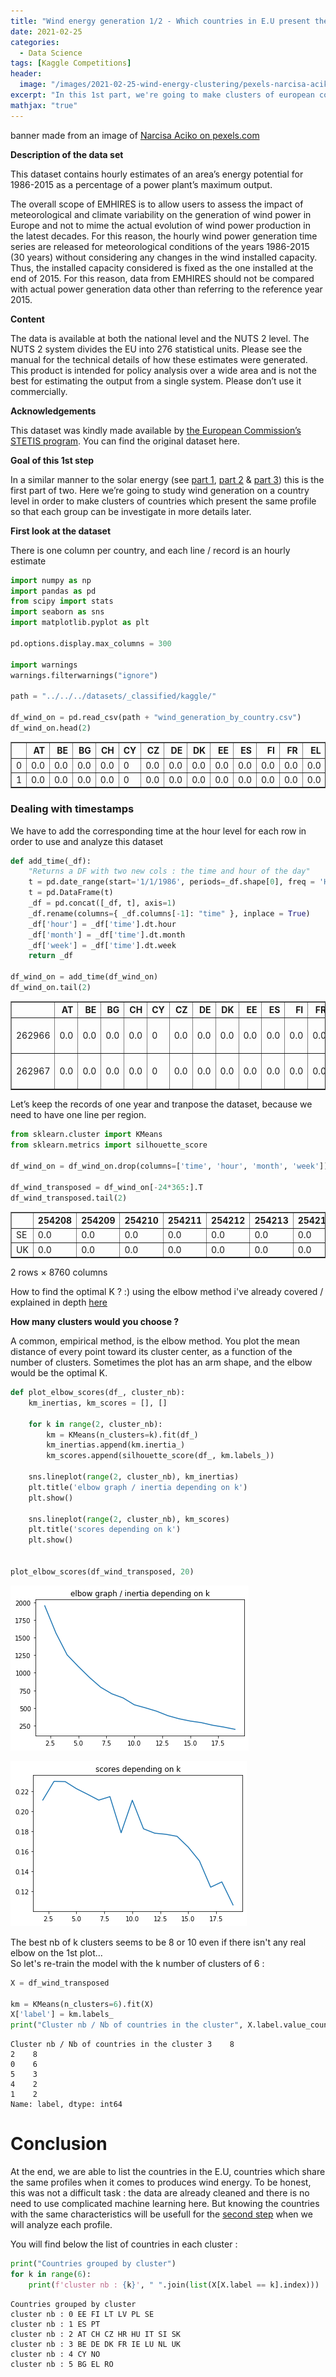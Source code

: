 ```yaml
---
title: "Wind energy generation 1/2 - Which countries in E.U present the same profiles ?"
date: 2021-02-25
categories:
  - Data Science
tags: [Kaggle Competitions]
header:
  image: "/images/2021-02-25-wind-energy-clustering/pexels-narcisa-aciko-1292464 - cropped.png"
excerpt: "In this 1st part, we're going to make clusters of european countries with similar wind generation capacities."
mathjax: "true"
---
```


banner made from an image of [Narcisa Aciko on pexels.com](https://www.pexels.com/fr-fr/photo/photo-de-lot-d-eoliennes-1292464/)

__Description of the data set__

This dataset contains hourly estimates of an area’s energy potential for 1986-2015 as a percentage of a power plant’s maximum output.

The overall scope of EMHIRES is to allow users to assess the impact of meteorological and climate variability on the generation of wind power in Europe and not to mime the actual evolution of wind power production in the latest decades. For this reason, the hourly wind power generation time series are released for meteorological conditions of the years 1986-2015 (30 years) without considering any changes in the wind installed capacity. Thus, the installed capacity considered is fixed as the one installed at the end of 2015. For this reason, data from EMHIRES should not be compared with actual power generation data other than referring to the reference year 2015.

__Content__

The data is available at both the national level and the NUTS 2 level. The NUTS 2 system divides the EU into 276 statistical units.
Please see the manual for the technical details of how these estimates were generated.
This product is intended for policy analysis over a wide area and is not the best for estimating the output from a single system. Please don’t use it commercially.

__Acknowledgements__

This dataset was kindly made available by [the European Commission’s STETIS program](https://setis.ec.europa.eu/about-setis). You can find the original dataset here.

__Goal of this 1st step__

In a similar manner to the solar energy (see [part 1](https://obrunet.github.io/data%20science/Solar_Clustering/), [part 2](https://obrunet.github.io/data%20science/data%20analysis/Solar_EDA/) & [part 3](https://obrunet.github.io/data%20science/Solar_predictions/)) this is the first part of two. Here we’re going to study wind generation on a country level in order to make clusters of countries which present the same profile so that each group can be investigate in more details later.

__First look at the dataset__

There is one column per country, and each line / record is an hourly estimate


```python
import numpy as np
import pandas as pd
from scipy import stats
import seaborn as sns
import matplotlib.pyplot as plt

pd.options.display.max_columns = 300

import warnings
warnings.filterwarnings("ignore")

path = "../../../datasets/_classified/kaggle/"

df_wind_on = pd.read_csv(path + "wind_generation_by_country.csv")
df_wind_on.head(2)
```




<div>
<style scoped>
    .dataframe tbody tr th:only-of-type {
        vertical-align: middle;
    }

    .dataframe tbody tr th {
        vertical-align: top;
    }

    .dataframe thead th {
        text-align: right;
    }
</style>
<table border="1" class="dataframe">
  <thead>
    <tr style="text-align: right;">
      <th></th>
      <th>AT</th>
      <th>BE</th>
      <th>BG</th>
      <th>CH</th>
      <th>CY</th>
      <th>CZ</th>
      <th>DE</th>
      <th>DK</th>
      <th>EE</th>
      <th>ES</th>
      <th>FI</th>
      <th>FR</th>
      <th>EL</th>
      <th>HR</th>
      <th>HU</th>
      <th>IE</th>
      <th>IT</th>
      <th>LT</th>
      <th>LU</th>
      <th>LV</th>
      <th>NL</th>
      <th>NO</th>
      <th>PL</th>
      <th>PT</th>
      <th>RO</th>
      <th>SI</th>
      <th>SK</th>
      <th>SE</th>
      <th>UK</th>
    </tr>
  </thead>
  <tbody>
    <tr>
      <td>0</td>
      <td>0.0</td>
      <td>0.0</td>
      <td>0.0</td>
      <td>0.0</td>
      <td>0</td>
      <td>0.0</td>
      <td>0.0</td>
      <td>0.0</td>
      <td>0.0</td>
      <td>0.0</td>
      <td>0.0</td>
      <td>0.0</td>
      <td>0.0</td>
      <td>0.0</td>
      <td>0.0</td>
      <td>0.0</td>
      <td>0.0</td>
      <td>0.0</td>
      <td>0.0</td>
      <td>0.0</td>
      <td>0.0</td>
      <td>0.0</td>
      <td>0.0</td>
      <td>0.0</td>
      <td>0.0</td>
      <td>0.0</td>
      <td>0.0</td>
      <td>0.0</td>
      <td>0.0</td>
    </tr>
    <tr>
      <td>1</td>
      <td>0.0</td>
      <td>0.0</td>
      <td>0.0</td>
      <td>0.0</td>
      <td>0</td>
      <td>0.0</td>
      <td>0.0</td>
      <td>0.0</td>
      <td>0.0</td>
      <td>0.0</td>
      <td>0.0</td>
      <td>0.0</td>
      <td>0.0</td>
      <td>0.0</td>
      <td>0.0</td>
      <td>0.0</td>
      <td>0.0</td>
      <td>0.0</td>
      <td>0.0</td>
      <td>0.0</td>
      <td>0.0</td>
      <td>0.0</td>
      <td>0.0</td>
      <td>0.0</td>
      <td>0.0</td>
      <td>0.0</td>
      <td>0.0</td>
      <td>0.0</td>
      <td>0.0</td>
    </tr>
  </tbody>
</table>
</div>



### Dealing with timestamps

We have to add the corresponding time at the hour level for each row in order to use and analyze this dataset


```python
def add_time(_df):
    "Returns a DF with two new cols : the time and hour of the day"
    t = pd.date_range(start='1/1/1986', periods=_df.shape[0], freq = 'H')
    t = pd.DataFrame(t)
    _df = pd.concat([_df, t], axis=1)
    _df.rename(columns={ _df.columns[-1]: "time" }, inplace = True)
    _df['hour'] = _df['time'].dt.hour
    _df['month'] = _df['time'].dt.month
    _df['week'] = _df['time'].dt.week
    return _df

df_wind_on = add_time(df_wind_on)
df_wind_on.tail(2)
```




<div>
<style scoped>
    .dataframe tbody tr th:only-of-type {
        vertical-align: middle;
    }

    .dataframe tbody tr th {
        vertical-align: top;
    }

    .dataframe thead th {
        text-align: right;
    }
</style>
<table border="1" class="dataframe">
  <thead>
    <tr style="text-align: right;">
      <th></th>
      <th>AT</th>
      <th>BE</th>
      <th>BG</th>
      <th>CH</th>
      <th>CY</th>
      <th>CZ</th>
      <th>DE</th>
      <th>DK</th>
      <th>EE</th>
      <th>ES</th>
      <th>FI</th>
      <th>FR</th>
      <th>EL</th>
      <th>HR</th>
      <th>HU</th>
      <th>IE</th>
      <th>IT</th>
      <th>LT</th>
      <th>LU</th>
      <th>LV</th>
      <th>NL</th>
      <th>NO</th>
      <th>PL</th>
      <th>PT</th>
      <th>RO</th>
      <th>SI</th>
      <th>SK</th>
      <th>SE</th>
      <th>UK</th>
      <th>time</th>
      <th>hour</th>
      <th>month</th>
      <th>week</th>
    </tr>
  </thead>
  <tbody>
    <tr>
      <td>262966</td>
      <td>0.0</td>
      <td>0.0</td>
      <td>0.0</td>
      <td>0.0</td>
      <td>0</td>
      <td>0.0</td>
      <td>0.0</td>
      <td>0.0</td>
      <td>0.0</td>
      <td>0.0</td>
      <td>0.0</td>
      <td>0.0</td>
      <td>0.0</td>
      <td>0.0</td>
      <td>0.0</td>
      <td>0.0</td>
      <td>0.0</td>
      <td>0.0</td>
      <td>0.0</td>
      <td>0.0</td>
      <td>0.0</td>
      <td>0.0</td>
      <td>0.0</td>
      <td>0.0</td>
      <td>0.0</td>
      <td>0.0</td>
      <td>0.0</td>
      <td>0.0</td>
      <td>0.0</td>
      <td>2015-12-31 22:00:00</td>
      <td>22</td>
      <td>12</td>
      <td>53</td>
    </tr>
    <tr>
      <td>262967</td>
      <td>0.0</td>
      <td>0.0</td>
      <td>0.0</td>
      <td>0.0</td>
      <td>0</td>
      <td>0.0</td>
      <td>0.0</td>
      <td>0.0</td>
      <td>0.0</td>
      <td>0.0</td>
      <td>0.0</td>
      <td>0.0</td>
      <td>0.0</td>
      <td>0.0</td>
      <td>0.0</td>
      <td>0.0</td>
      <td>0.0</td>
      <td>0.0</td>
      <td>0.0</td>
      <td>0.0</td>
      <td>0.0</td>
      <td>0.0</td>
      <td>0.0</td>
      <td>0.0</td>
      <td>0.0</td>
      <td>0.0</td>
      <td>0.0</td>
      <td>0.0</td>
      <td>0.0</td>
      <td>2015-12-31 23:00:00</td>
      <td>23</td>
      <td>12</td>
      <td>53</td>
    </tr>
  </tbody>
</table>
</div>



Let’s keep the records of one year and tranpose the dataset, because we need to have one line per region.


```python
from sklearn.cluster import KMeans
from sklearn.metrics import silhouette_score

df_wind_on = df_wind_on.drop(columns=['time', 'hour', 'month', 'week'])

df_wind_transposed = df_wind_on[-24*365:].T
df_wind_transposed.tail(2)
```




<div>
<style scoped>
    .dataframe tbody tr th:only-of-type {
        vertical-align: middle;
    }

    .dataframe tbody tr th {
        vertical-align: top;
    }

    .dataframe thead th {
        text-align: right;
    }
</style>
<table border="1" class="dataframe">
  <thead>
    <tr style="text-align: right;">
      <th></th>
      <th>254208</th>
      <th>254209</th>
      <th>254210</th>
      <th>254211</th>
      <th>254212</th>
      <th>254213</th>
      <th>254214</th>
      <th>254215</th>
      <th>254216</th>
      <th>254217</th>
      <th>254218</th>
      <th>254219</th>
      <th>254220</th>
      <th>254221</th>
      <th>254222</th>
      <th>254223</th>
      <th>254224</th>
      <th>254225</th>
      <th>254226</th>
      <th>254227</th>
      <th>254228</th>
      <th>254229</th>
      <th>254230</th>
      <th>254231</th>
      <th>254232</th>
      <th>254233</th>
      <th>254234</th>
      <th>254235</th>
      <th>254236</th>
      <th>254237</th>
      <th>254238</th>
      <th>254239</th>
      <th>254240</th>
      <th>254241</th>
      <th>254242</th>
      <th>254243</th>
      <th>254244</th>
      <th>254245</th>
      <th>254246</th>
      <th>254247</th>
      <th>254248</th>
      <th>254249</th>
      <th>254250</th>
      <th>254251</th>
      <th>254252</th>
      <th>254253</th>
      <th>254254</th>
      <th>254255</th>
      <th>254256</th>
      <th>254257</th>
      <th>254258</th>
      <th>254259</th>
      <th>254260</th>
      <th>254261</th>
      <th>254262</th>
      <th>254263</th>
      <th>254264</th>
      <th>254265</th>
      <th>254266</th>
      <th>254267</th>
      <th>254268</th>
      <th>254269</th>
      <th>254270</th>
      <th>254271</th>
      <th>254272</th>
      <th>254273</th>
      <th>254274</th>
      <th>254275</th>
      <th>254276</th>
      <th>254277</th>
      <th>254278</th>
      <th>254279</th>
      <th>254280</th>
      <th>254281</th>
      <th>254282</th>
      <th>254283</th>
      <th>254284</th>
      <th>254285</th>
      <th>254286</th>
      <th>254287</th>
      <th>254288</th>
      <th>254289</th>
      <th>254290</th>
      <th>254291</th>
      <th>254292</th>
      <th>254293</th>
      <th>254294</th>
      <th>254295</th>
      <th>254296</th>
      <th>254297</th>
      <th>254298</th>
      <th>254299</th>
      <th>254300</th>
      <th>254301</th>
      <th>254302</th>
      <th>254303</th>
      <th>254304</th>
      <th>254305</th>
      <th>254306</th>
      <th>254307</th>
      <th>254308</th>
      <th>254309</th>
      <th>254310</th>
      <th>254311</th>
      <th>254312</th>
      <th>254313</th>
      <th>254314</th>
      <th>254315</th>
      <th>254316</th>
      <th>254317</th>
      <th>254318</th>
      <th>254319</th>
      <th>254320</th>
      <th>254321</th>
      <th>254322</th>
      <th>254323</th>
      <th>254324</th>
      <th>254325</th>
      <th>254326</th>
      <th>254327</th>
      <th>254328</th>
      <th>254329</th>
      <th>254330</th>
      <th>254331</th>
      <th>254332</th>
      <th>254333</th>
      <th>254334</th>
      <th>254335</th>
      <th>254336</th>
      <th>254337</th>
      <th>254338</th>
      <th>254339</th>
      <th>254340</th>
      <th>254341</th>
      <th>254342</th>
      <th>254343</th>
      <th>254344</th>
      <th>254345</th>
      <th>254346</th>
      <th>254347</th>
      <th>254348</th>
      <th>254349</th>
      <th>254350</th>
      <th>254351</th>
      <th>254352</th>
      <th>254353</th>
      <th>254354</th>
      <th>254355</th>
      <th>254356</th>
      <th>254357</th>
      <th>...</th>
      <th>262818</th>
      <th>262819</th>
      <th>262820</th>
      <th>262821</th>
      <th>262822</th>
      <th>262823</th>
      <th>262824</th>
      <th>262825</th>
      <th>262826</th>
      <th>262827</th>
      <th>262828</th>
      <th>262829</th>
      <th>262830</th>
      <th>262831</th>
      <th>262832</th>
      <th>262833</th>
      <th>262834</th>
      <th>262835</th>
      <th>262836</th>
      <th>262837</th>
      <th>262838</th>
      <th>262839</th>
      <th>262840</th>
      <th>262841</th>
      <th>262842</th>
      <th>262843</th>
      <th>262844</th>
      <th>262845</th>
      <th>262846</th>
      <th>262847</th>
      <th>262848</th>
      <th>262849</th>
      <th>262850</th>
      <th>262851</th>
      <th>262852</th>
      <th>262853</th>
      <th>262854</th>
      <th>262855</th>
      <th>262856</th>
      <th>262857</th>
      <th>262858</th>
      <th>262859</th>
      <th>262860</th>
      <th>262861</th>
      <th>262862</th>
      <th>262863</th>
      <th>262864</th>
      <th>262865</th>
      <th>262866</th>
      <th>262867</th>
      <th>262868</th>
      <th>262869</th>
      <th>262870</th>
      <th>262871</th>
      <th>262872</th>
      <th>262873</th>
      <th>262874</th>
      <th>262875</th>
      <th>262876</th>
      <th>262877</th>
      <th>262878</th>
      <th>262879</th>
      <th>262880</th>
      <th>262881</th>
      <th>262882</th>
      <th>262883</th>
      <th>262884</th>
      <th>262885</th>
      <th>262886</th>
      <th>262887</th>
      <th>262888</th>
      <th>262889</th>
      <th>262890</th>
      <th>262891</th>
      <th>262892</th>
      <th>262893</th>
      <th>262894</th>
      <th>262895</th>
      <th>262896</th>
      <th>262897</th>
      <th>262898</th>
      <th>262899</th>
      <th>262900</th>
      <th>262901</th>
      <th>262902</th>
      <th>262903</th>
      <th>262904</th>
      <th>262905</th>
      <th>262906</th>
      <th>262907</th>
      <th>262908</th>
      <th>262909</th>
      <th>262910</th>
      <th>262911</th>
      <th>262912</th>
      <th>262913</th>
      <th>262914</th>
      <th>262915</th>
      <th>262916</th>
      <th>262917</th>
      <th>262918</th>
      <th>262919</th>
      <th>262920</th>
      <th>262921</th>
      <th>262922</th>
      <th>262923</th>
      <th>262924</th>
      <th>262925</th>
      <th>262926</th>
      <th>262927</th>
      <th>262928</th>
      <th>262929</th>
      <th>262930</th>
      <th>262931</th>
      <th>262932</th>
      <th>262933</th>
      <th>262934</th>
      <th>262935</th>
      <th>262936</th>
      <th>262937</th>
      <th>262938</th>
      <th>262939</th>
      <th>262940</th>
      <th>262941</th>
      <th>262942</th>
      <th>262943</th>
      <th>262944</th>
      <th>262945</th>
      <th>262946</th>
      <th>262947</th>
      <th>262948</th>
      <th>262949</th>
      <th>262950</th>
      <th>262951</th>
      <th>262952</th>
      <th>262953</th>
      <th>262954</th>
      <th>262955</th>
      <th>262956</th>
      <th>262957</th>
      <th>262958</th>
      <th>262959</th>
      <th>262960</th>
      <th>262961</th>
      <th>262962</th>
      <th>262963</th>
      <th>262964</th>
      <th>262965</th>
      <th>262966</th>
      <th>262967</th>
    </tr>
  </thead>
  <tbody>
    <tr>
      <td>SE</td>
      <td>0.0</td>
      <td>0.0</td>
      <td>0.0</td>
      <td>0.0</td>
      <td>0.0</td>
      <td>0.0</td>
      <td>0.0</td>
      <td>0.0</td>
      <td>0.02559</td>
      <td>0.028774</td>
      <td>0.024368</td>
      <td>0.029511</td>
      <td>0.026991</td>
      <td>0.025740</td>
      <td>0.015349</td>
      <td>0.000000</td>
      <td>0.000000</td>
      <td>0.0</td>
      <td>0.0</td>
      <td>0.0</td>
      <td>0.0</td>
      <td>0.0</td>
      <td>0.0</td>
      <td>0.0</td>
      <td>0.0</td>
      <td>0.0</td>
      <td>0.0</td>
      <td>0.0</td>
      <td>0.0</td>
      <td>0.0</td>
      <td>0.0</td>
      <td>0.0</td>
      <td>0.021616</td>
      <td>0.035272</td>
      <td>0.053339</td>
      <td>0.061699</td>
      <td>0.066683</td>
      <td>0.028761</td>
      <td>0.015128</td>
      <td>0.000000</td>
      <td>0.000000</td>
      <td>0.0</td>
      <td>0.0</td>
      <td>0.0</td>
      <td>0.0</td>
      <td>0.0</td>
      <td>0.0</td>
      <td>0.0</td>
      <td>0.0</td>
      <td>0.0</td>
      <td>0.0</td>
      <td>0.0</td>
      <td>0.0</td>
      <td>0.0</td>
      <td>0.0</td>
      <td>0.0</td>
      <td>0.025668</td>
      <td>0.076981</td>
      <td>0.123490</td>
      <td>0.127871</td>
      <td>0.094509</td>
      <td>0.037900</td>
      <td>0.017013</td>
      <td>0.000000</td>
      <td>0.00000</td>
      <td>0.0</td>
      <td>0.0</td>
      <td>0.0</td>
      <td>0.0</td>
      <td>0.0</td>
      <td>0.0</td>
      <td>0.0</td>
      <td>0.0</td>
      <td>0.0</td>
      <td>0.0</td>
      <td>0.0</td>
      <td>0.0</td>
      <td>0.0</td>
      <td>0.0</td>
      <td>0.0</td>
      <td>0.026893</td>
      <td>0.120466</td>
      <td>0.231455</td>
      <td>0.265153</td>
      <td>0.193312</td>
      <td>0.072419</td>
      <td>0.015935</td>
      <td>0.000000</td>
      <td>0.000000</td>
      <td>0.0</td>
      <td>0.0</td>
      <td>0.0</td>
      <td>0.0</td>
      <td>0.0</td>
      <td>0.0</td>
      <td>0.0</td>
      <td>0.0</td>
      <td>0.0</td>
      <td>0.0</td>
      <td>0.0</td>
      <td>0.0</td>
      <td>0.0</td>
      <td>0.0</td>
      <td>0.0</td>
      <td>0.025531</td>
      <td>0.075039</td>
      <td>0.123906</td>
      <td>0.138702</td>
      <td>0.087216</td>
      <td>0.037514</td>
      <td>0.014901</td>
      <td>0.000000</td>
      <td>0.000000</td>
      <td>0.0</td>
      <td>0.0</td>
      <td>0.0</td>
      <td>0.0</td>
      <td>0.0</td>
      <td>0.0</td>
      <td>0.0</td>
      <td>0.0</td>
      <td>0.0</td>
      <td>0.0</td>
      <td>0.0</td>
      <td>0.0</td>
      <td>0.0</td>
      <td>0.0</td>
      <td>0.0</td>
      <td>0.021719</td>
      <td>0.025448</td>
      <td>0.029375</td>
      <td>0.028795</td>
      <td>0.025825</td>
      <td>0.018200</td>
      <td>0.014727</td>
      <td>0.000000</td>
      <td>0.000000</td>
      <td>0.0</td>
      <td>0.0</td>
      <td>0.0</td>
      <td>0.0</td>
      <td>0.0</td>
      <td>0.0</td>
      <td>0.0</td>
      <td>0.0</td>
      <td>0.0</td>
      <td>0.0</td>
      <td>0.0</td>
      <td>0.0</td>
      <td>0.0</td>
      <td>...</td>
      <td>0.0</td>
      <td>0.0</td>
      <td>0.0</td>
      <td>0.0</td>
      <td>0.0</td>
      <td>0.0</td>
      <td>0.0</td>
      <td>0.0</td>
      <td>0.0</td>
      <td>0.0</td>
      <td>0.0</td>
      <td>0.0</td>
      <td>0.0</td>
      <td>0.0</td>
      <td>0.025873</td>
      <td>0.042821</td>
      <td>0.072591</td>
      <td>0.080633</td>
      <td>0.058003</td>
      <td>0.029394</td>
      <td>0.016086</td>
      <td>0.000000</td>
      <td>0.0</td>
      <td>0.0</td>
      <td>0.0</td>
      <td>0.0</td>
      <td>0.0</td>
      <td>0.0</td>
      <td>0.0</td>
      <td>0.0</td>
      <td>0.0</td>
      <td>0.0</td>
      <td>0.0</td>
      <td>0.0</td>
      <td>0.0</td>
      <td>0.0</td>
      <td>0.0</td>
      <td>0.0</td>
      <td>0.025720</td>
      <td>0.024646</td>
      <td>0.033946</td>
      <td>0.045143</td>
      <td>0.034991</td>
      <td>0.023347</td>
      <td>0.015876</td>
      <td>0.000000</td>
      <td>0.0</td>
      <td>0.0</td>
      <td>0.0</td>
      <td>0.0</td>
      <td>0.0</td>
      <td>0.0</td>
      <td>0.0</td>
      <td>0.0</td>
      <td>0.0</td>
      <td>0.0</td>
      <td>0.0</td>
      <td>0.0</td>
      <td>0.0</td>
      <td>0.0</td>
      <td>0.0</td>
      <td>0.0</td>
      <td>0.025784</td>
      <td>0.029620</td>
      <td>0.038149</td>
      <td>0.038235</td>
      <td>0.030227</td>
      <td>0.025546</td>
      <td>0.015927</td>
      <td>0.000000</td>
      <td>0.000000</td>
      <td>0.0</td>
      <td>0.0</td>
      <td>0.0</td>
      <td>0.0</td>
      <td>0.0</td>
      <td>0.0</td>
      <td>0.0</td>
      <td>0.0</td>
      <td>0.0</td>
      <td>0.0</td>
      <td>0.0</td>
      <td>0.0</td>
      <td>0.0</td>
      <td>0.0</td>
      <td>0.0</td>
      <td>0.025471</td>
      <td>0.035349</td>
      <td>0.054981</td>
      <td>0.060864</td>
      <td>0.051826</td>
      <td>0.034001</td>
      <td>0.016073</td>
      <td>0.000000</td>
      <td>0.00000</td>
      <td>0.0</td>
      <td>0.0</td>
      <td>0.0</td>
      <td>0.0</td>
      <td>0.0</td>
      <td>0.0</td>
      <td>0.0</td>
      <td>0.0</td>
      <td>0.0</td>
      <td>0.0</td>
      <td>0.0</td>
      <td>0.0</td>
      <td>0.0</td>
      <td>0.0</td>
      <td>0.0</td>
      <td>0.025909</td>
      <td>0.035216</td>
      <td>0.041221</td>
      <td>0.039333</td>
      <td>0.034922</td>
      <td>0.030504</td>
      <td>0.016031</td>
      <td>0.000000</td>
      <td>0.000000</td>
      <td>0.0</td>
      <td>0.0</td>
      <td>0.0</td>
      <td>0.0</td>
      <td>0.0</td>
      <td>0.0</td>
      <td>0.0</td>
      <td>0.0</td>
      <td>0.0</td>
      <td>0.0</td>
      <td>0.0</td>
      <td>0.0</td>
      <td>0.0</td>
      <td>0.0</td>
      <td>0.0</td>
      <td>0.025530</td>
      <td>0.039458</td>
      <td>0.075218</td>
      <td>0.083126</td>
      <td>0.078889</td>
      <td>0.051887</td>
      <td>0.016154</td>
      <td>0.00000</td>
      <td>0.000000</td>
      <td>0.0</td>
      <td>0.0</td>
      <td>0.0</td>
      <td>0.0</td>
      <td>0.0</td>
      <td>0.0</td>
      <td>0.0</td>
    </tr>
    <tr>
      <td>UK</td>
      <td>0.0</td>
      <td>0.0</td>
      <td>0.0</td>
      <td>0.0</td>
      <td>0.0</td>
      <td>0.0</td>
      <td>0.0</td>
      <td>0.0</td>
      <td>0.01436</td>
      <td>0.018766</td>
      <td>0.035738</td>
      <td>0.042646</td>
      <td>0.048847</td>
      <td>0.043734</td>
      <td>0.035139</td>
      <td>0.017733</td>
      <td>0.008758</td>
      <td>0.0</td>
      <td>0.0</td>
      <td>0.0</td>
      <td>0.0</td>
      <td>0.0</td>
      <td>0.0</td>
      <td>0.0</td>
      <td>0.0</td>
      <td>0.0</td>
      <td>0.0</td>
      <td>0.0</td>
      <td>0.0</td>
      <td>0.0</td>
      <td>0.0</td>
      <td>0.0</td>
      <td>0.014415</td>
      <td>0.079417</td>
      <td>0.193538</td>
      <td>0.287261</td>
      <td>0.327187</td>
      <td>0.289763</td>
      <td>0.201915</td>
      <td>0.067396</td>
      <td>0.008839</td>
      <td>0.0</td>
      <td>0.0</td>
      <td>0.0</td>
      <td>0.0</td>
      <td>0.0</td>
      <td>0.0</td>
      <td>0.0</td>
      <td>0.0</td>
      <td>0.0</td>
      <td>0.0</td>
      <td>0.0</td>
      <td>0.0</td>
      <td>0.0</td>
      <td>0.0</td>
      <td>0.0</td>
      <td>0.014523</td>
      <td>0.036608</td>
      <td>0.062609</td>
      <td>0.065165</td>
      <td>0.078764</td>
      <td>0.085781</td>
      <td>0.082844</td>
      <td>0.040742</td>
      <td>0.00941</td>
      <td>0.0</td>
      <td>0.0</td>
      <td>0.0</td>
      <td>0.0</td>
      <td>0.0</td>
      <td>0.0</td>
      <td>0.0</td>
      <td>0.0</td>
      <td>0.0</td>
      <td>0.0</td>
      <td>0.0</td>
      <td>0.0</td>
      <td>0.0</td>
      <td>0.0</td>
      <td>0.0</td>
      <td>0.014904</td>
      <td>0.046943</td>
      <td>0.120540</td>
      <td>0.188751</td>
      <td>0.212467</td>
      <td>0.179504</td>
      <td>0.117221</td>
      <td>0.048684</td>
      <td>0.010172</td>
      <td>0.0</td>
      <td>0.0</td>
      <td>0.0</td>
      <td>0.0</td>
      <td>0.0</td>
      <td>0.0</td>
      <td>0.0</td>
      <td>0.0</td>
      <td>0.0</td>
      <td>0.0</td>
      <td>0.0</td>
      <td>0.0</td>
      <td>0.0</td>
      <td>0.0</td>
      <td>0.0</td>
      <td>0.015829</td>
      <td>0.040851</td>
      <td>0.074304</td>
      <td>0.100413</td>
      <td>0.112761</td>
      <td>0.090133</td>
      <td>0.056462</td>
      <td>0.023553</td>
      <td>0.010498</td>
      <td>0.0</td>
      <td>0.0</td>
      <td>0.0</td>
      <td>0.0</td>
      <td>0.0</td>
      <td>0.0</td>
      <td>0.0</td>
      <td>0.0</td>
      <td>0.0</td>
      <td>0.0</td>
      <td>0.0</td>
      <td>0.0</td>
      <td>0.0</td>
      <td>0.0</td>
      <td>0.0</td>
      <td>0.016210</td>
      <td>0.043734</td>
      <td>0.065709</td>
      <td>0.097748</td>
      <td>0.149532</td>
      <td>0.177274</td>
      <td>0.150674</td>
      <td>0.070279</td>
      <td>0.011097</td>
      <td>0.0</td>
      <td>0.0</td>
      <td>0.0</td>
      <td>0.0</td>
      <td>0.0</td>
      <td>0.0</td>
      <td>0.0</td>
      <td>0.0</td>
      <td>0.0</td>
      <td>0.0</td>
      <td>0.0</td>
      <td>0.0</td>
      <td>0.0</td>
      <td>...</td>
      <td>0.0</td>
      <td>0.0</td>
      <td>0.0</td>
      <td>0.0</td>
      <td>0.0</td>
      <td>0.0</td>
      <td>0.0</td>
      <td>0.0</td>
      <td>0.0</td>
      <td>0.0</td>
      <td>0.0</td>
      <td>0.0</td>
      <td>0.0</td>
      <td>0.0</td>
      <td>0.016101</td>
      <td>0.031604</td>
      <td>0.055157</td>
      <td>0.062935</td>
      <td>0.056517</td>
      <td>0.054014</td>
      <td>0.043407</td>
      <td>0.023064</td>
      <td>0.0</td>
      <td>0.0</td>
      <td>0.0</td>
      <td>0.0</td>
      <td>0.0</td>
      <td>0.0</td>
      <td>0.0</td>
      <td>0.0</td>
      <td>0.0</td>
      <td>0.0</td>
      <td>0.0</td>
      <td>0.0</td>
      <td>0.0</td>
      <td>0.0</td>
      <td>0.0</td>
      <td>0.0</td>
      <td>0.015938</td>
      <td>0.043679</td>
      <td>0.096823</td>
      <td>0.135553</td>
      <td>0.146867</td>
      <td>0.127883</td>
      <td>0.086434</td>
      <td>0.029047</td>
      <td>0.0</td>
      <td>0.0</td>
      <td>0.0</td>
      <td>0.0</td>
      <td>0.0</td>
      <td>0.0</td>
      <td>0.0</td>
      <td>0.0</td>
      <td>0.0</td>
      <td>0.0</td>
      <td>0.0</td>
      <td>0.0</td>
      <td>0.0</td>
      <td>0.0</td>
      <td>0.0</td>
      <td>0.0</td>
      <td>0.015992</td>
      <td>0.031767</td>
      <td>0.061956</td>
      <td>0.093995</td>
      <td>0.110041</td>
      <td>0.088555</td>
      <td>0.050805</td>
      <td>0.030407</td>
      <td>0.008839</td>
      <td>0.0</td>
      <td>0.0</td>
      <td>0.0</td>
      <td>0.0</td>
      <td>0.0</td>
      <td>0.0</td>
      <td>0.0</td>
      <td>0.0</td>
      <td>0.0</td>
      <td>0.0</td>
      <td>0.0</td>
      <td>0.0</td>
      <td>0.0</td>
      <td>0.0</td>
      <td>0.0</td>
      <td>0.015775</td>
      <td>0.072835</td>
      <td>0.187119</td>
      <td>0.275783</td>
      <td>0.311086</td>
      <td>0.259574</td>
      <td>0.138164</td>
      <td>0.055918</td>
      <td>0.00903</td>
      <td>0.0</td>
      <td>0.0</td>
      <td>0.0</td>
      <td>0.0</td>
      <td>0.0</td>
      <td>0.0</td>
      <td>0.0</td>
      <td>0.0</td>
      <td>0.0</td>
      <td>0.0</td>
      <td>0.0</td>
      <td>0.0</td>
      <td>0.0</td>
      <td>0.0</td>
      <td>0.0</td>
      <td>0.015557</td>
      <td>0.025239</td>
      <td>0.042863</td>
      <td>0.049173</td>
      <td>0.046725</td>
      <td>0.039328</td>
      <td>0.033127</td>
      <td>0.020779</td>
      <td>0.009193</td>
      <td>0.0</td>
      <td>0.0</td>
      <td>0.0</td>
      <td>0.0</td>
      <td>0.0</td>
      <td>0.0</td>
      <td>0.0</td>
      <td>0.0</td>
      <td>0.0</td>
      <td>0.0</td>
      <td>0.0</td>
      <td>0.0</td>
      <td>0.0</td>
      <td>0.0</td>
      <td>0.0</td>
      <td>0.015666</td>
      <td>0.082681</td>
      <td>0.191144</td>
      <td>0.242983</td>
      <td>0.214589</td>
      <td>0.177763</td>
      <td>0.109878</td>
      <td>0.04814</td>
      <td>0.009247</td>
      <td>0.0</td>
      <td>0.0</td>
      <td>0.0</td>
      <td>0.0</td>
      <td>0.0</td>
      <td>0.0</td>
      <td>0.0</td>
    </tr>
  </tbody>
</table>
<p>2 rows × 8760 columns</p>
</div>



How to find the optimal K ? :) using the elbow method i've already covered / explained in depth [here](https://obrunet.github.io/data%20science/Solar_Clustering/#evaluating-the-cluster-quality)

__How many clusters would you choose ?__

A common, empirical method, is the elbow method. You plot the mean distance of every point toward its cluster center, as a function of the number of clusters. Sometimes the plot has an arm shape, and the elbow would be the optimal K.


```python
def plot_elbow_scores(df_, cluster_nb):
    km_inertias, km_scores = [], []

    for k in range(2, cluster_nb):
        km = KMeans(n_clusters=k).fit(df_)
        km_inertias.append(km.inertia_)
        km_scores.append(silhouette_score(df_, km.labels_))

    sns.lineplot(range(2, cluster_nb), km_inertias)
    plt.title('elbow graph / inertia depending on k')
    plt.show()

    sns.lineplot(range(2, cluster_nb), km_scores)
    plt.title('scores depending on k')
    plt.show()


plot_elbow_scores(df_wind_transposed, 20)
```


    
![png](/images/2021-02-25-wind-energy-clustering/output_7_0.png)
  



    
![png](/images/2021-02-25-wind-energy-clustering/output_7_1.png)
    


The best nb of k clusters seems to be 8 or 10 even if there isn't any real elbow on the 1st plot...  
So let's re-train the model with the k number of clusters of 6 :


```python
X = df_wind_transposed

km = KMeans(n_clusters=6).fit(X)
X['label'] = km.labels_
print("Cluster nb / Nb of countries in the cluster", X.label.value_counts())
```

    Cluster nb / Nb of countries in the cluster 3    8
    2    8
    0    6
    5    3
    4    2
    1    2
    Name: label, dtype: int64
    

# Conclusion

At the end, we are able to list the countries in the E.U, countries which share the same profiles when it comes to produces wind energy. To be honest, this was not a difficult task : the data are already cleaned and there is no need to use complicated machine learning here. But knowing the countries with the same characteristics will be usefull for the [second step](https://obrunet.github.io/data%20science/wind-energy-eda/) when we will analyze each profile.

You will find below the list of countries in each cluster :


```python
print("Countries grouped by cluster")
for k in range(6):
    print(f'cluster nb : {k}', " ".join(list(X[X.label == k].index)))
```

    Countries grouped by cluster
    cluster nb : 0 EE FI LT LV PL SE
    cluster nb : 1 ES PT
    cluster nb : 2 AT CH CZ HR HU IT SI SK
    cluster nb : 3 BE DE DK FR IE LU NL UK
    cluster nb : 4 CY NO
    cluster nb : 5 BG EL RO
    
